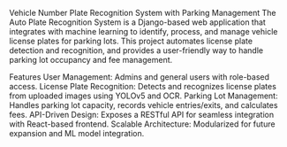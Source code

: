Vehicle Number Plate Recognition System with Parking Management
The Auto Plate Recognition System is a Django-based web application that integrates with machine learning to identify, process, and manage vehicle license plates for parking lots. This project automates license plate detection and recognition, and provides a user-friendly way to handle parking lot occupancy and fee management.


Features
User Management: Admins and general users with role-based access.
License Plate Recognition: Detects and recognizes license plates from uploaded images using YOLOv5 and OCR.
Parking Lot Management: Handles parking lot capacity, records vehicle entries/exits, and calculates fees.
API-Driven Design: Exposes a RESTful API for seamless integration with React-based frontend.
Scalable Architecture: Modularized for future expansion and ML model integration.

